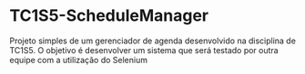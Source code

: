 # TC1S5-ScheduleManager

Projeto simples de um gerenciador de agenda desenvolvido na disciplina de TC1S5.
O objetivo é desenvolver um sistema que será testado por outra equipe com a utilização do Selenium
